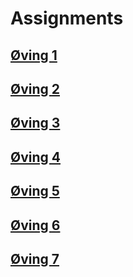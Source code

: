 # Assignments

## <a href="./oving1/">Øving 1</a>

## <a href="./oving2">Øving 2</a>

## <a href="./oving3">Øving 3</a>

## <a href="./oving4">Øving 4</a>

## <a href="./oving5">Øving 5</a>

## <a href="./oving6">Øving 6</a>

## <a href="./oving7">Øving 7</a>
